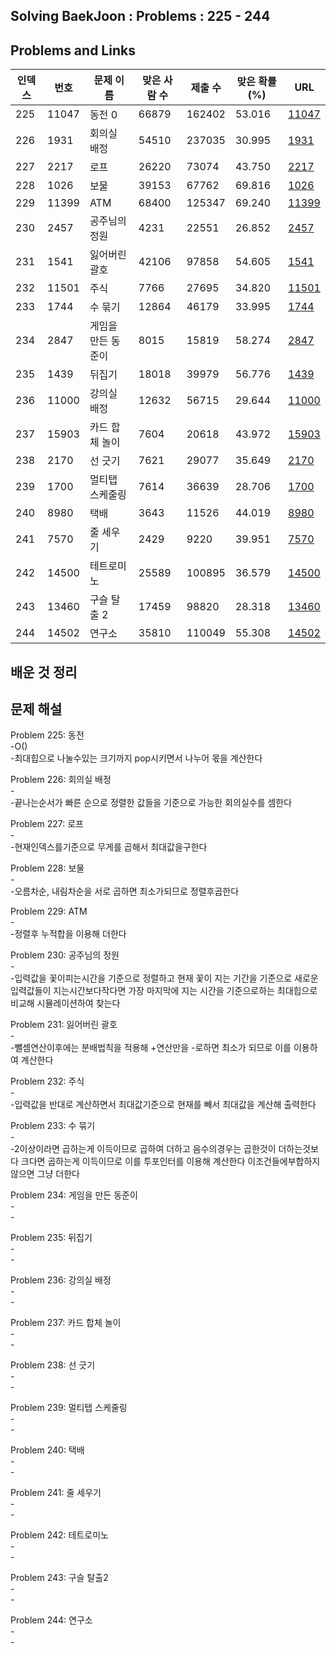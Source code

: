 ## Solving BaekJoon : Problems : 225 - 244
## Problems and Links

| 인덱스 | 번호  | 문제 이름            | 맞은 사람 수 | 제출 수  | 맞은 확률 (%) | URL                                    |
|-------|------|------------------|--------|-------|-------------|-----------------------------------------|
| 225   | 11047 | 동전 0              | 66879  | 162402 | 53.016      | [11047](https://www.acmicpc.net/problem/11047) |
| 226   | 1931  | 회의실 배정         | 54510  | 237035 | 30.995      | [1931](https://www.acmicpc.net/problem/1931)  |
| 227   | 2217  | 로프                 | 26220  | 73074  | 43.750      | [2217](https://www.acmicpc.net/problem/2217)  |
| 228   | 1026  | 보물                 | 39153  | 67762  | 69.816      | [1026](https://www.acmicpc.net/problem/1026)  |
| 229   | 11399 | ATM                | 68400  | 125347 | 69.240      | [11399](https://www.acmicpc.net/problem/11399) |
| 230   | 2457  | 공주님의 정원       | 4231   | 22551  | 26.852      | [2457](https://www.acmicpc.net/problem/2457)  |
| 231   | 1541  | 잃어버린 괄호        | 42106  | 97858  | 54.605      | [1541](https://www.acmicpc.net/problem/1541)  |
| 232   | 11501 | 주식                | 7766   | 27695  | 34.820      | [11501](https://www.acmicpc.net/problem/11501) |
| 233   | 1744  | 수 묶기              | 12864  | 46179  | 33.995      | [1744](https://www.acmicpc.net/problem/1744)  |
| 234   | 2847  | 게임을 만든 동준이   | 8015   | 15819  | 58.274      | [2847](https://www.acmicpc.net/problem/2847)  |
| 235   | 1439  | 뒤집기               | 18018  | 39979  | 56.776      | [1439](https://www.acmicpc.net/problem/1439)  |
| 236   | 11000 | 강의실 배정          | 12632  | 56715  | 29.644      | [11000](https://www.acmicpc.net/problem/11000) |
| 237   | 15903 | 카드 합체 놀이       | 7604   | 20618  | 43.972      | [15903](https://www.acmicpc.net/problem/15903) |
| 238   | 2170  | 선 긋기              | 7621   | 29077  | 35.649      | [2170](https://www.acmicpc.net/problem/2170)  |
| 239   | 1700  | 멀티탭 스케줄링      | 7614   | 36639  | 28.706      | [1700](https://www.acmicpc.net/problem/1700)  |
| 240   | 8980  | 택배                | 3643   | 11526  | 44.019      | [8980](https://www.acmicpc.net/problem/8980)  |
| 241   | 7570  | 줄 세우기            | 2429   | 9220   | 39.951      | [7570](https://www.acmicpc.net/problem/7570)  |
| 242   | 14500 | 테트로미노           | 25589  | 100895 | 36.579      | [14500](https://www.acmicpc.net/problem/14500) |
| 243   | 13460 | 구슬 탈출 2          | 17459  | 98820  | 28.318      | [13460](https://www.acmicpc.net/problem/13460) |
| 244   | 14502 | 연구소                | 35810  | 110049 | 55.308      | [14502](https://www.acmicpc.net/problem/14502) |



## 배운 것 정리 
  


## 문제 해설 
Problem 225: 동전<br>
-O()<br>
-최대힙으로 나눌수있는 크기까지 pop시키면서 나누어 몫을 계산한다<br>

Problem 226: 회의실 배정<br>
-<br>
-끝나는순서가 빠른 순으로 정렬한 값들을 기준으로 가능한 회의실수를 셈한다<br>

Problem 227: 로프<br>
-<br>
-현재인덱스를기준으로 무게를 곱해서 최대값을구한다<br>

Problem 228: 보물<br>
-<br>
-오름차순, 내림차순을 서로 곱하면 최소가되므로 정렬후곱한다 <br>

Problem 229: ATM<br>
-<br>
-정렬후 누적합을 이용해 더한다<br>

Problem 230: 공주님의 정원<br>
-<br>
-입력값을 꽃이피는시간을 기준으로 정렬하고 현재 꽃이 지는 기간을 기준으로 새로운 입력값들이 지는시간보다작다면 가장 마지막에 지는 시간을 기준으로하는 최대힙으로 비교해 시뮬레이션하여 찾는다<br>

Problem 231: 잃어버린 괄호<br>
-<br>
-뺄셈연산이후에는 분배법칙을 적용해 +연산만을 -로하면 최소가 되므로 이를 이용하여 계산한다<br>

Problem 232: 주식<br>
-<br>
-입력값을 반대로 계산하면서 최대값기준으로 현재를 빼서 최대값을 계산해 출력한다<br>

Problem 233: 수 묶기<br>
-<br>
-2이상이라면 곱하는게 이득이므로 곱하여 더하고 음수의경우는 곱한것이 더하는것보다 크다면 곱하는게 이득이므로 이를 투포인터를 이용해 계산한다 이조건들에부합하지 않으면 그냥 더한다<br>

Problem 234: 게임을 만든 동준이<br>
-<br>
-<br>

Problem 235: 뒤집기<br>
-<br>
-<br>

Problem 236: 강의실 배정<br>
-<br>
-<br>

Problem 237: 카드 합체 놀이<br>
-<br>
-<br>

Problem 238: 선 긋기<br>
-<br>
-<br>

Problem 239: 멀티탭 스케줄링<br>
-<br>
-<br>

Problem 240: 택배<br>
-<br>
-<br>

Problem 241: 줄 세우기<br>
-<br>
-<br>

Problem 242: 테트로미노<br>
-<br>
-<br>

Problem 243: 구슬 탈출2<br>
-<br>
-<br>

Problem 244: 연구소<br>
-<br>
-<br>
